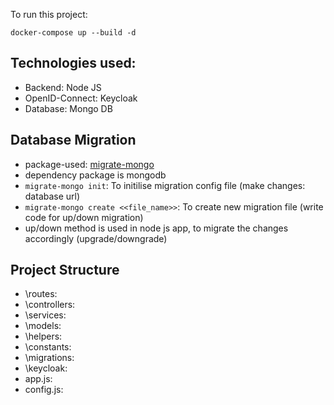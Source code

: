 To run this project:

`docker-compose up --build -d`

## Technologies used:

- Backend: Node JS
- OpenID-Connect: Keycloak
- Database: Mongo DB

## Database Migration

- package-used: [migrate-mongo](https://www.npmjs.com/package/migrate-mongo)
- dependency package is mongodb
- `migrate-mongo init`: To initilise migration config file (make changes: database url)
- `migrate-mongo create <<file_name>>`: To create new migration file (write code for up/down migration)
- up/down method is used in node js app, to migrate the changes accordingly (upgrade/downgrade)

## Project Structure

- \routes:
- \controllers:
- \services:
- \models:
- \helpers:
- \constants:
- \migrations:
- \keycloak:
- app.js:
- config.js:
